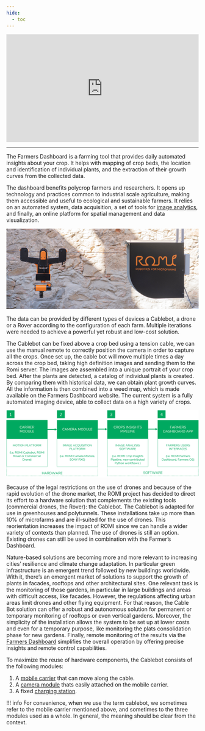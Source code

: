 ```yaml
---
hide:
  - toc
---
```


<style>.embed-container { position: relative; padding-bottom: 56.25%; height: 0; overflow: hidden; max-width: 100%; } .embed-container iframe, .embed-container object, .embed-container embed { position: absolute; top: 0; left: 0; width: 100%; height: 100%; }</style><div class='embed-container'><iframe src='https://www.youtube.com/embed//g5bjv3CTZ-8' frameborder='0' allowfullscreen></iframe></div>

---

The Farmers Dashboard is a farming tool that provides daily automated insights about your crop.
It helps with mapping of crop beds, the location and identification of individual plants, and the extraction of their growth curves from the collected data.  

The dashboard benefits polycrop farmers and researchers.
It opens up technology and practices common to industrial scale agriculture, making them accessible and useful to ecological and sustainable farmers.
It relies on an automated system, data acquisition, a set of tools for [image analytics](pipeline.md), and finally, an online platform for spatial management and data visualization.

![](/assets/images/farmersDashboard/Cablebot_cover.jpg)

The data can be provided by different types of devices a Cablebot, a drone or a Rover according to the configuration of each farm.
Multiple iterations were needed to achieve a powerful yet robust and low-cost solution.

The Cablebot can be fixed above a crop bed using a tension cable, we can use the manual remote to correctly position the camera in order to capture all the crops.
Once set up, the cable bot will move multiple times a day across the crop bed, taking high definition images and sending them to the Romi server.
The images are assembled into a unique portrait of your crop bed.
After the plants are detected, a catalog of individual plants is created.
By comparing them with historical data, we can obtain plant growth curves.
All the information is then combined into a weed map, which is made available on the Farmers Dashboard website.
The current system is a fully automated imaging device, able to collect data on a high variety of crops.

![](/assets/images/farmersDashboard/farmers_dashboard_overview.png)

Because of the legal restrictions on the use of drones and because of the rapid evolution of the drone market, the ROMI project has decided to direct its effort to a hardware solution that complements the existing tools (commercial drones, the Rover): the Cablebot.
The Cablebot is adapted for use in greenhouses and polytunnels.
These installations take up more than 10% of microfarms and are ill-suited for the use of drones.
This reorientation increases the impact of ROMI since we can handle a wider variety of contexts than planned.
The use of drones is still an option.
Existing drones can still be used in combination with the Farmer’s Dashboard. 

Nature-based solutions are becoming more and more relevant to increasing cities’ resilience and climate change adaptation. 
In particular green infrastructure is an emergent trend followed by new buildings worldwide.
With it, there’s an emergent market of solutions to support the growth of plants in facades, rooftops and other architectural sites.
One relevant task is the monitoring of those gardens, in particular in large buildings and areas with difficult access, like facades.
However, the regulations affecting urban areas limit drones and other flying equipment. For that reason, the Cable Bot solution can offer a robust and autonomous solution for permanent or temporary monitoring of rooftops or even vertical gardens.
Moreover, the simplicity of the installation allows the system to be set up at lower costs and even for a temporary purpose, like monitoring the plats consolidation phase for new gardens.
Finally, remote monitoring of the results via the [Farmers Dashboard](app.md) simplifies the overall operation by offering precise insights and remote control capabilities.

To maximize the reuse of hardware components, the Cablebot consists of the following modules:

1. A [mobile carrier](bot.md) that can move along the cable.
2. A [camera module](camera.md) thats easily attached on the mobile carrier.
3. A fixed [charging station](station.md).

!!! info
	For convenience, when we use the term cablebot, we sometimes refer to the mobile carrier mentioned above, and sometimes to the three modules used as a whole.
	In general, the meaning should be clear from the context.

